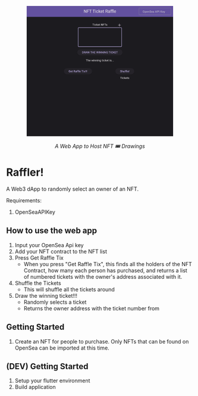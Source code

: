 <p align="center">
  <img src="https://github.com/PageDAO/raffler_web_app/blob/main/ui_screenshot.png" height="350" alt="NFT Raffle Drawing" />
</p>
<p align="center">
  <em>A Web App to Host NFT 🎟️ Drawings</em>
</p>


# Raffler!

A Web3 dApp to randomly select an owner of an NFT.

Requirements:
1. OpenSeaAPIKey

## How to use the web app
1. Input your OpenSea Api key  
2. Add your NFT contract to the NFT list  
3. Press Get Raffle Tix  
    - When you press "Get Raffle Tix", this finds all the holders of the NFT Contract, how many each person has purchased, and returns a list of numbered tickets with the owner's address associated with it.  
4. Shuffle the Tickets  
    - This will shuffle all the tickets around  
5. Draw the winning ticket!!!  
    - Randomly selects a ticket  
    - Returns the owner address with the ticket number from 

## Getting Started
1. Create an NFT for people to purchase. Only NFTs that can be found on OpenSea can be imported at this time.

## (DEV) Getting Started

1. Setup your flutter environment
2. Build application